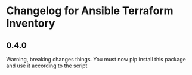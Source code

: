 Changelog for Ansible Terraform Inventory
=========================================

0.4.0
-----
Warning, breaking changes things. You must now pip install this package
and use it according to the script
